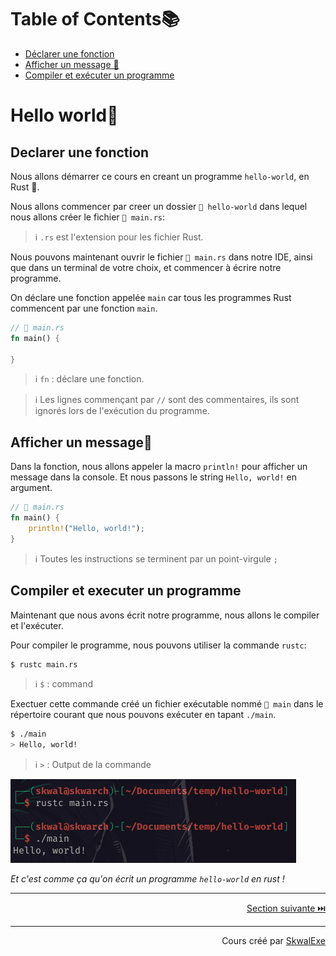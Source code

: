 # Table of Contents📚
- [Déclarer une fonction](#declarer-une-fonction)
- [Afficher un message 💬](#afficher-un-message)
- [Compiler et exécuter un programme](#compiler-et-executer-un-programme)

# Hello world👋
## Declarer une fonction
Nous allons démarrer ce cours en creant un programme `hello-world`, en Rust 🦀.

Nous allons commencer par creer un dossier `📂 hello-world` dans lequel nous allons créer le fichier `📄 main.rs`:

> ℹ️ `.rs` est l'extension pour les fichier Rust.

Nous pouvons maintenant ouvrir le fichier `📄 main.rs` dans notre IDE, ainsi que dans un terminal de votre choix, et commencer à écrire notre programme.

On déclare une fonction appelée `main` car tous les programmes Rust commencent par une fonction `main`.

```rust
// 📄 main.rs
fn main() {

}
```

> ℹ️ `fn` : déclare une fonction.

> ℹ️ Les lignes commençant par `//` sont des commentaires, ils sont ignorés lors de l'exécution du programme.

## Afficher un message💬

Dans la fonction, nous allons appeler la macro `println!` pour afficher un message dans la console. Et nous passons le string `Hello, world!` en argument.

```rust
// 📄 main.rs
fn main() {
    println!("Hello, world!");
}
```

> ℹ️ Toutes les instructions se terminent par un point-virgule `;`

## Compiler et executer un programme
Maintenant que nous avons écrit notre programme, nous allons le compiler et l'exécuter.

Pour compiler le programme, nous pouvons utiliser la commande `rustc`:

```bash
$ rustc main.rs
```
> ℹ️ `$` : command

Exectuer cette commande créé un fichier exécutable nommé `📄 main` dans le répertoire courant que nous pouvons exécuter en tapant `./main`.

```bash
$ ./main
> Hello, world!
```
> ℹ️ `>` : Output de la commande

![](1.png)

*Et c'est comme ça qu'on écrit un programme `hello-world` en rust !*

---

<p align="right"><a href="https://github.com/SkwalExe/apprendre-rust/tree/main/cours/hello-world-cargo">Section suivante ⏭️</a></p>


---


<p align="right">Cours créé par <a href="https://github.com/SkwalExe/" target="_blank">SkwalExe</a></p>